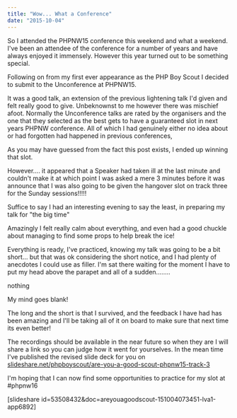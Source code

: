 ```yaml
---
title: "Wow... What a Conference"
date: "2015-10-04"
---
```


So I attended the PHPNW15 conference this weekend and what a weekend. I've been an attendee of the conference for a number of years and have always enjoyed it immensely. However this year turned out to be something special.

Following on from my first ever appearance as the PHP Boy Scout I decided to submit to the Unconference at PHPNW15.

It was a good talk, an extension of the previous lightening talk I'd given and felt really good to give. Unbeknownst to me however there was mischief afoot. Normally the Unconference talks are rated by the organisers and the one that they selected as the best gets to have a guaranteed slot in next years PHPNW conference. All of which I had genuinely either no idea about or had forgotten had happened in previous conferences,

As you may have guessed from the fact this post exists, I ended up winning that slot.

However.... it appeared that a Speaker had taken ill at the last minute and couldn't make it at which point I was asked a mere 3 minutes before it was announce that I was also going to be given the hangover slot on track three for the Sunday sessions!!!!!

Suffice to say I had an interesting evening to say the least, in preparing my talk for "the big time"

Amazingly I felt really calm about everything, and even had a good chuckle about managing to find some props to help break the ice!

Everything is ready, I've practiced, knowing my talk was going to be a bit short... but that was ok considering the short notice, and I had plenty of anecdotes I could use as filler. I'm sat there waiting for the moment I have to put my head above the parapet and all of a sudden........

nothing

My mind goes blank!

The long and the short is that I survived, and the feedback I have had has been amazing and I'll be taking all of it on board to make sure that next time its even better!

The recordings should be available in the near future so when they are I will share a link so you can judge how it went for yourselves. In the mean time I've published the revised slide deck for you on [slideshare.net/phpboyscout/are-you-a-good-scout-phpnw15-track-3](http://slideshare.net/phpboyscout/are-you-a-good-scout-phpnw15-track-3)

I'm hoping that I can now find some opportunities to practice for my slot at #phpnw16

\[slideshare id=53508432&doc=areyouagoodscout-151004073451-lva1-app6892\]
